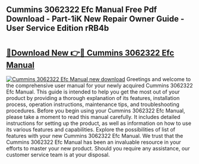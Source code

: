 ## Cummins 3062322 Efc Manual Free Pdf Download - Part-1iK New Repair Owner Guide - User Service Edition rRB4b

# <h2><a href="http://bc74539.oget.top/?id=Cummins+3062322+Efc+Manual">🔗Download New 👉🔴 Cummins 3062322 Efc Manual</a></h2>

[![Cummins 3062322 Efc Manual new download](https://i.imgur.com/5g1atiW.png)](http://bc74539.oget.top/?id=Cummins+3062322+Efc+Manual)
Greetings and welcome to the comprehensive user manual for your newly acquired Cummins 3062322 Efc Manual. This guide is intended to help you get the most out of your product by providing a thorough explanation of its features, installation process, operation instructions, maintenance tips, and troubleshooting procedures. Before you begin using your Cummins 3062322 Efc Manual, please take a moment to read this manual carefully. It includes detailed instructions for setting up the product, as well as information on how to use its various features and capabilities. Explore the possibilities of list of features with your new Cummins 3062322 Efc Manual. We trust that the Cummins 3062322 Efc Manual has been an invaluable resource in your efforts to master your new product. Should you require any assistance, our customer service team is at your disposal.
